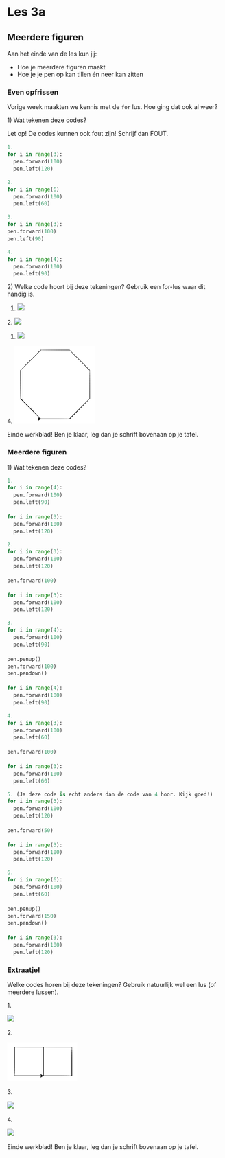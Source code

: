 # Les 3a

## Meerdere figuren

Aan het einde van de les kun jij:

* Hoe je meerdere figuren maakt
* Hoe je je pen op kan tillen én neer kan zitten

### Even opfrissen

Vorige week maakten we kennis met de `for` lus. Hoe ging dat ook al weer?

1\) Wat tekenen deze codes?

Let op! De codes kunnen ook fout zijn! Schrijf dan FOUT.

```python
1.
for i in range(3):
  pen.forward(100)
  pen.left(120)
```

```python
2.
for i in range(6)
  pen.forward(100)
  pen.left(60)
```

```python
3.
for i in range(3):
pen.forward(100)
pen.left(90)
```

```python
4.
for i in range(4):
  pen.forward(100)
  pen.left(90)
```

2\) Welke code hoort bij deze tekeningen? Gebruik een for-lus waar dit handig is.

1. ![](<../../../.gitbook/assets/image-20190318130624359 (2) (4) (4) (4) (4) (4) (4) (4) (1) (1) (1).png>)

2\. ![](../../../.gitbook/assets/image-20190325083528686.png)

1. ![](<../../../.gitbook/assets/image-20190322150946880 (3) (3) (3) (3) (3) (3) (3) (1) (1) (1).png>)

4\. ![](<../../../.gitbook/assets/image-20190322151013930 (3) (3) (3) (2) (1) (1) (1) (1).png>)

Einde werkblad! Ben je klaar, leg dan je schrift bovenaan op je tafel.

### Meerdere figuren

1\) Wat tekenen deze codes?

```python
1.
for i in range(4):
  pen.forward(100)
  pen.left(90)

for i in range(3):
  pen.forward(100)
  pen.left(120)
```

```python
2.
for i in range(3):
  pen.forward(100)
  pen.left(120)

pen.forward(100)

for i in range(3):
  pen.forward(100)
  pen.left(120)
```

```python
3.
for i in range(4):
  pen.forward(100)
  pen.left(90)

pen.penup()
pen.forward(100)
pen.pendown()

for i in range(4):
  pen.forward(100)
  pen.left(90)
```

```python
4.
for i in range(3):
  pen.forward(100)
  pen.left(60)

pen.forward(100)

for i in range(3):
  pen.forward(100)
  pen.left(60)
```

```python
5. (Ja deze code is echt anders dan de code van 4 hoor. Kijk goed!)
for i in range(3):
  pen.forward(100)
  pen.left(120)

pen.forward(50)

for i in range(3):
  pen.forward(100)
  pen.left(120)
```

```python
6.
for i in range(6):
  pen.forward(100)
  pen.left(60)

pen.penup()
pen.forward(150)
pen.pendown()

for i in range(3):
  pen.forward(100)
  pen.left(120)
```

### Extraatje!

Welke codes horen bij deze tekeningen? Gebruik natuurlijk wel een lus (of meerdere lussen).

1\.

![](../../../.gitbook/assets/image-20190329210728482.png)

2\.

![](<../../../.gitbook/assets/image-20190322151224232 (1) (1) (1).png>)

3\.

![](<../../../.gitbook/assets/image-20190318125810948 (5) (5) (2) (1) (1) (1).png>)

4\.

![](<../../../.gitbook/assets/image-20190329210151106 (1).png>)

Einde werkblad! Ben je klaar, leg dan je schrift bovenaan op je tafel.
